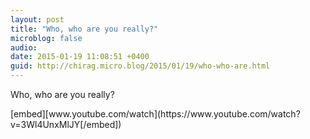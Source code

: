 ```yaml
---
layout: post
title: "Who, who are you really?"
microblog: false
audio: 
date: 2015-01-19 11:08:51 +0400
guid: http://chirag.micro.blog/2015/01/19/who-who-are.html
---
```

<p>Who, who are you really?</p>
[embed][www.youtube.com/watch](https://www.youtube.com/watch?v=3Wl4UnxMlJY[/embed])
